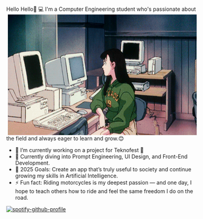 Hello Hello👋
<img align="right" alt="GIF" src=https://github.com/karmenX/karmenX/blob/b0bd56dd210eb0944235b551d3e787c1c220905d/code%20gif.gif width="500" height="320" />
💻 I'm a Computer Engineering student who's passionate about the field and always eager to learn and grow.😊

- 🔭 I’m currently working on a project for Teknofest 🚀
- 🌱 Currently diving into Prompt Engineering, UI Design, and Front-End Development.
- 🎯 2025 Goals: Create an app that’s truly useful to society and continue growing my skills in Artificial Intelligence.
- ⚡ Fun fact: Riding motorcycles is my deepest passion — and one day, I hope to teach others how to ride and feel the same freedom I do on the road.

[![spotify-github-profile](https://spotify-github-profile.kittinanx.com/api/view?uid=csinafegp8h4tpx6e0tbt367h&cover_image=true&theme=novatorem&show_offline=false&background_color=121212&interchange=false&bar_color=53b14f&bar_color_cover=false)](https://github.com/kittinan/spotify-github-profile)
